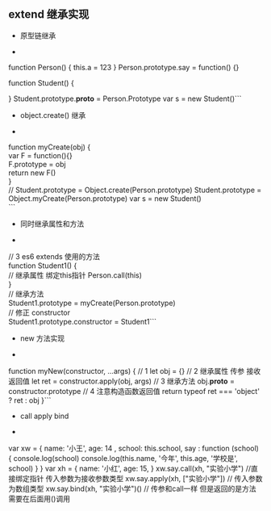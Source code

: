 ## extend 继承实现
- 原型链继承
* ```
function Person() {
  this.a = 123
}
Person.prototype.say = function() {}

function Student() {

}
Student.prototype.__proto__ = Person.Prototype
var s = new Student()```
- object.create() 继承
* ```
function myCreate(obj) {  
      var F = function(){}  
      F.prototype = obj  
      return new F()  
    }  
    // Student.prototype = Object.create(Person.prototype)
    Student.prototype = Object.myCreate(Person.prototype)
    var s = new Student()  
    ```
- 同时继承属性和方法  
* ```
// 3 es6 extends 使用的方法  
    function Student1() {  
      // 继承属性  绑定this指针
      Person.call(this)  
    }  
    // 继承方法  
    Student1.prototype = myCreate(Person.prototype)  
    // 修正 constructor  
    Student1.prototype.constructor = Student1```

- new 方法实现
* ```
function myNew(constructor, ...args) {
      // 1
      let obj = {}
      // 2 继承属性 传参 接收返回值
      let ret = constructor.apply(obj, args)
      // 3 继承方法
      obj.__proto__ = constructor.prototype
      // 4 注意构造函数返回值
      return typeof ret === 'object' ? ret : obj
    }```

- call apply bind  
* ```
var xw = {
      name: '小王',
      age: 14 ,
      school: this.school,
      say : function (school) {
        console.log(school)
      console.log(this.name, '今年', this.age, '学校是', school)
      }
    }
    var xh = {
      name: '小红',
      age: 15,
    }
    xw.say.call(xh, "实验小学") //直接绑定指针 传入参数为接收参数类型
    xw.say.apply(xh, ["实验小学"]) // 传入参数为数组类型
    xw.say.bind(xh, "实验小学")() // 传参和call一样 但是返回的是方法 需要在后面用()调用
```